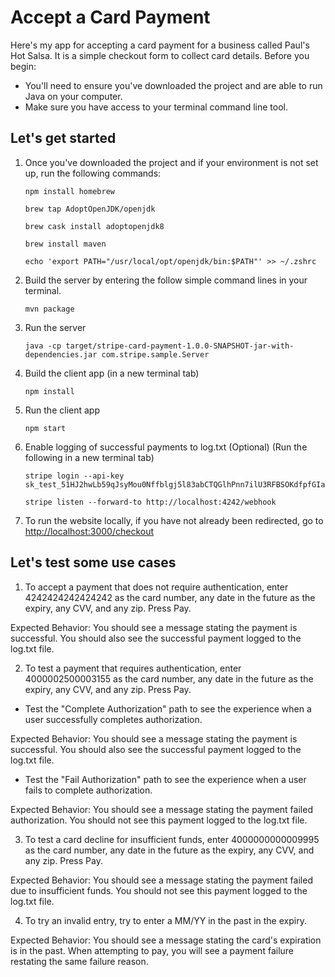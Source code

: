 # Accept a Card Payment
Here's my app for accepting a card payment for a business called Paul's Hot Salsa. It is a simple checkout form to collect card details. Before you begin: 

- You'll need to ensure you've downloaded the project and are able to run Java on your computer. 
- Make sure you have access to your terminal command line tool. 

## Let's get started
1. Once you've downloaded the project and if your environment is not set up, run the following commands:
    ```
    npm install homebrew

    brew tap AdoptOpenJDK/openjdk 

    brew cask install adoptopenjdk8

    brew install maven

    echo 'export PATH="/usr/local/opt/openjdk/bin:$PATH"' >> ~/.zshrc
    ```
2. Build the server by entering the follow simple command lines in your terminal. 
    ```
    mvn package
    ```
3. Run the server
    ```
    java -cp target/stripe-card-payment-1.0.0-SNAPSHOT-jar-with-dependencies.jar com.stripe.sample.Server
    ```
4. Build the client app (in a new terminal tab)
   ```
   npm install
   ```
6. Run the client app
    ```
    npm start
    ```
7. Enable logging of successful payments to log.txt (Optional) (Run the following in a new terminal tab)
    ```
    stripe login --api-key sk_test_51HJ2hwLb59qJsyMou0Nffblgj5l83abCTQGlhPnn7ilU3RFBSOKdfpfGIaGnBI7HhjKHtXJiA5bFxpHYeHhijrxJ008kUoWYTx

    stripe listen --forward-to http://localhost:4242/webhook
    ```
8. To run the website locally, if you have not already been redirected, go to [http://localhost:3000/checkout](http://localhost:3000/checkout)

## Let's test some use cases
1. To accept a payment that does not require authentication, enter 4242424242424242 as the card number, any date in the future as the expiry, any CVV, and any zip. Press Pay. 

Expected Behavior: You should see a message stating the payment is successful. You should also see the successful payment logged to the log.txt file. 

2. To test a payment that requires authentication, enter 4000002500003155 as the card number, any date in the future as the expiry, any CVV, and any zip. Press Pay.
- Test the "Complete Authorization" path to see the experience when a user successfully completes authorization. 

Expected Behavior: You should see a message stating the payment is successful. You should also see the successful payment logged to the log.txt file.
- Test the "Fail Authorization" path to see the experience when a user fails to complete authorization.

Expected Behavior: You should see a message stating the payment failed authorization. You should not see this payment logged to the log.txt file. 

3. To test a card decline for insufficient funds, enter 4000000000009995 as the card number, any date in the future as the expiry, any CVV, and any zip. Press Pay.

Expected Behavior: You should see a message stating the payment failed due to insufficient funds. You should not see this payment logged to the log.txt file. 

4. To try an invalid entry, try to enter a MM/YY in the past in the expiry. 

Expected Behavior: You should see a message stating the card's expiration is in the past. When attempting to pay, you will see a payment failure restating the same failure reason. 
